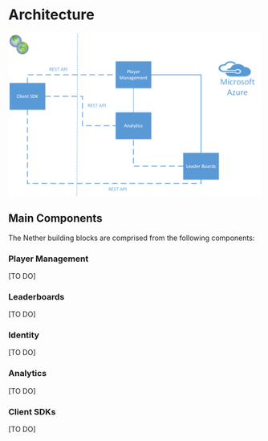 # Architecture


![Architecture](images/solution_architecture.gif?raw=true)


## Main Components

The Nether building blocks are comprised from the following components:

### Player Management

  [TO DO] 

### Leaderboards

  [TO DO]

### Identity

  [TO DO]

  
### Analytics

  [TO DO]
  
### Client SDKs

  [TO DO]












